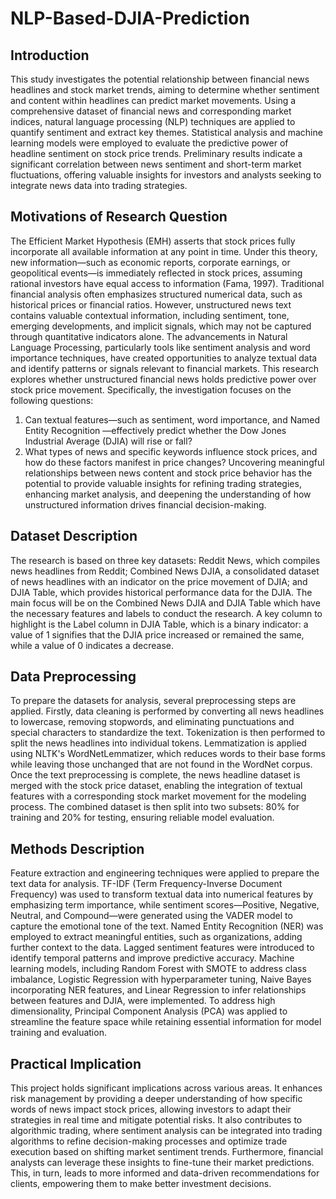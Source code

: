 # NLP-Based-DJIA-Prediction
## Introduction
This study investigates the potential relationship between financial news headlines and stock market trends, aiming to determine whether sentiment and content within headlines can predict market movements. Using a comprehensive dataset of financial news and corresponding market indices, natural language processing (NLP) techniques are applied to quantify sentiment and extract key themes. Statistical analysis and machine learning models were employed to evaluate the predictive power of headline sentiment on stock price trends. Preliminary results indicate a significant correlation between news sentiment and short-term market fluctuations, offering valuable insights for investors and analysts seeking to integrate news data into trading strategies.
## Motivations of Research Question
The Efficient Market Hypothesis (EMH) asserts that stock prices fully incorporate all available information at any point in time. Under this theory, new information—such as economic reports, corporate earnings, or geopolitical events—is immediately reflected in stock prices, assuming rational investors have equal access to information (Fama, 1997). Traditional financial analysis often emphasizes structured numerical data, such as historical prices or financial ratios. However, unstructured news text contains valuable contextual information, including sentiment, tone, emerging developments, and implicit signals, which may not be captured through quantitative indicators alone. The advancements in Natural Language Processing, particularly tools like sentiment analysis and word importance techniques, have created opportunities to analyze textual data and identify patterns or signals relevant to financial markets.
This research explores whether unstructured financial news holds predictive power over stock price movement. Specifically, the investigation focuses on the following questions:
1. Can textual features—such as sentiment, word importance, and Named Entity Recognition —effectively predict whether the Dow Jones Industrial Average (DJIA) will rise or fall?
2. What types of news and specific keywords influence stock prices, and how do these factors manifest in price changes?
Uncovering meaningful relationships between news content and stock price behavior has the potential to provide valuable insights for refining trading strategies, enhancing market analysis, and deepening the understanding of how unstructured information drives financial decision-making.
## Dataset Description
The research is based on three key datasets: Reddit News, which compiles news headlines from Reddit; Combined News DJIA, a consolidated dataset of news headlines with an indicator on the price movement of DJIA; and DJIA Table, which provides historical performance data for the DJIA. The main focus will be on the Combined News DJIA and DJIA Table which have the necessary features and labels to conduct the research. A key column to highlight is the Label column in DJIA Table, which is a binary indicator: a value of 1 signifies that the DJIA price increased or remained the same, while a value of 0 indicates a decrease.
## Data Preprocessing
To prepare the datasets for analysis, several preprocessing steps are applied. Firstly, data cleaning is performed by converting all news headlines to lowercase, removing stopwords, and eliminating punctuations and special characters to standardize the text. Tokenization is then performed to split the news headlines into individual tokens. Lemmatization is applied using NLTK's WordNetLemmatizer, which reduces words to their base forms while leaving those unchanged that are not found in the WordNet corpus. Once the text preprocessing is complete, the news headline dataset is merged with the stock price dataset, enabling the integration of textual features with a corresponding stock market movement for the modeling process. The combined dataset is then split into two subsets: 80% for training and 20% for testing, ensuring reliable model evaluation.
## Methods Description
Feature extraction and engineering techniques were applied to prepare the text data for analysis. TF-IDF (Term Frequency-Inverse Document Frequency) was used to transform textual data into numerical features by emphasizing term importance, while sentiment scores—Positive, Negative, Neutral, and Compound—were generated using the VADER model to capture the emotional tone of the text. Named Entity Recognition (NER) was employed to extract meaningful entities, such as organizations, adding further context to the data. Lagged sentiment features were introduced to identify temporal patterns and improve predictive accuracy. Machine learning models, including Random Forest with SMOTE to address class imbalance, Logistic Regression with hyperparameter tuning, Naive Bayes incorporating NER features, and Linear Regression to infer relationships between features and DJIA, were implemented. To address high dimensionality, Principal Component Analysis (PCA) was applied to streamline the feature space while retaining essential information for model training and evaluation.
## Practical Implication
This project holds significant implications across various areas. It enhances risk management by providing a deeper understanding of how specific words of news impact stock prices, allowing investors to adapt their strategies in real time and mitigate potential risks. It also contributes to algorithmic trading, where sentiment analysis can be integrated into trading algorithms to refine decision-making processes and optimize trade execution based on shifting market sentiment trends. Furthermore, financial analysts can leverage these insights to fine-tune their market predictions. This, in turn, leads to more informed and data-driven recommendations for clients, empowering them to make better investment decisions.

